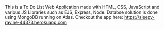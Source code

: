 This is a To Do List Web Application made with HTML, CSS, JavaScript and various JS Libraries such as EJS, Express, Node. Databse solution is done 
using MongoDB running on Atlas.
Checkout the app here: https://sleepy-ravine-44373.herokuapp.com
